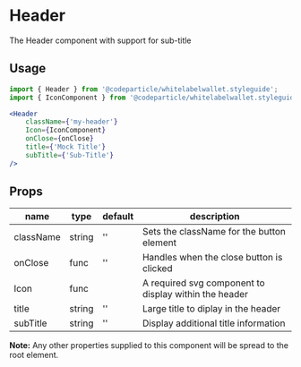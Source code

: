 # Header

The Header component with support for sub-title

## Usage

```jsx
import { Header } from '@codeparticle/whitelabelwallet.styleguide';
import { IconComponent } from '@codeparticle/whitelabelwallet.styleguide';

<Header
    className={'my-header'}
    Icon={IconComponent}
    onClose={onClose}
    title={'Mock Title'}
    subTitle={'Sub-Title'}
/>
```

## Props

| name | type | default | description |
| ---- | ---- | ------- | ----------- |
| className | string | '' | Sets the className for the button element |
| onClose | func | '' | Handles when the close button is clicked |
| Icon | func |  | A required svg component to display within the header|
| title | string | '' | Large title to diplay in the header|
| subTitle | string | '' | Display additional title information |


**Note:** Any other properties supplied to this component will be spread to the root element.